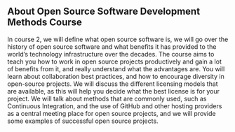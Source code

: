 ## About Open Source Software Development Methods Course

In course 2, we will define what open source software is, we will go over the history of open source software and what benefits it has provided to the world’s technology infrastructure over the decades. The course aims to teach you how to work in open source projects productively and gain a lot of benefits from it, and really understand what the advantages are. You will learn about collaboration best practices, and how to encourage diversity in open-source projects. We will discuss the different licensing models that are available, as this will help you decide what the best license is for your project. We will talk about methods that are commonly used, such as Continuous Integration, and the use of GitHub and other hosting providers as a central meeting place for open source projects, and we will provide some examples of successful open source projects.
